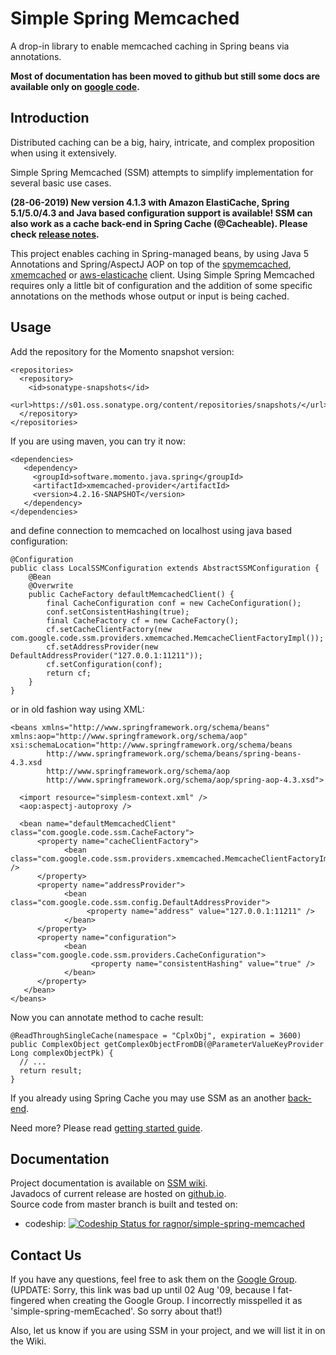 Simple Spring Memcached
=======================

A drop-in library to enable memcached caching in Spring beans via annotations.

**Most of documentation has been moved to github but still some docs are available only on [google code](https://code.google.com/p/simple-spring-memcached).**

## Introduction ##

Distributed caching can be a big, hairy, intricate, and complex proposition when using it extensively.

Simple Spring Memcached (SSM) attempts to simplify implementation for several basic use cases.

**(28-06-2019) New version 4.1.3 with Amazon ElastiCache, Spring 5.1/5.0/4.3 and Java based configuration support is available!
SSM can also work as a cache back-end in Spring Cache (@Cacheable). Please check [release notes](https://github.com/ragnor/simple-spring-memcached/wiki/Relase-notes).** 

This project enables caching in Spring-managed beans, by using Java 5 Annotations and Spring/AspectJ AOP on top of the [spymemcached](https://github.com/couchbase/spymemcached), [xmemcached](https://github.com/killme2008/xmemcached/) or [aws-elasticache](https://github.com/amazonwebservices/aws-elasticache-cluster-client-memcached-for-java) client. Using Simple Spring Memcached requires only a little bit of configuration and the addition of some specific annotations on the methods whose output or input is being cached. 


## Usage ##

Add the repository for the Momento snapshot version:

    <repositories>
      <repository>
        <id>sonatype-snapshots</id>
        <url>https://s01.oss.sonatype.org/content/repositories/snapshots/</url>
      </repository>
    </repositories>

If you are using maven, you can try it now:

    <dependencies>
       <dependency>
         <groupId>software.momento.java.spring</groupId>
         <artifactId>xmemcached-provider</artifactId>
         <version>4.2.16-SNAPSHOT</version>
       </dependency> 
    </dependencies>

and define connection to memcached on localhost using java based configuration:
	
    @Configuration
    public class LocalSSMConfiguration extends AbstractSSMConfiguration {
	    @Bean
	    @Overwrite
	    public CacheFactory defaultMemcachedClient() {
	        final CacheConfiguration conf = new CacheConfiguration();
	        conf.setConsistentHashing(true);
	        final CacheFactory cf = new CacheFactory();
	        cf.setCacheClientFactory(new com.google.code.ssm.providers.xmemcached.MemcacheClientFactoryImpl());
	        cf.setAddressProvider(new DefaultAddressProvider("127.0.0.1:11211"));
	        cf.setConfiguration(conf);
	        return cf;
	    }
	} 

or in old fashion way using XML:

    <beans xmlns="http://www.springframework.org/schema/beans" xmlns:aop="http://www.springframework.org/schema/aop"
    xsi:schemaLocation="http://www.springframework.org/schema/beans
            http://www.springframework.org/schema/beans/spring-beans-4.3.xsd
            http://www.springframework.org/schema/aop
            http://www.springframework.org/schema/aop/spring-aop-4.3.xsd">

      <import resource="simplesm-context.xml" />
      <aop:aspectj-autoproxy />

      <bean name="defaultMemcachedClient" class="com.google.code.ssm.CacheFactory">
          <property name="cacheClientFactory">
                <bean class="com.google.code.ssm.providers.xmemcached.MemcacheClientFactoryImpl" />
          </property>
          <property name="addressProvider">
                <bean class="com.google.code.ssm.config.DefaultAddressProvider">
                     <property name="address" value="127.0.0.1:11211" />
                </bean>
          </property>
          <property name="configuration">
                <bean class="com.google.code.ssm.providers.CacheConfiguration">
                      <property name="consistentHashing" value="true" />
                </bean>
          </property>
       </bean>
    </beans>

Now you can annotate method to cache result:

    @ReadThroughSingleCache(namespace = "CplxObj", expiration = 3600)
    public ComplexObject getComplexObjectFromDB(@ParameterValueKeyProvider Long complexObjectPk) {
      // ...
      return result;
    }

If you already using Spring Cache you may use SSM as an another [back-end](https://github.com/ragnor/simple-spring-memcached/wiki/Getting-Started#spring-31-cache-integration).

Need more? Please read [getting started guide](https://github.com/ragnor/simple-spring-memcached/wiki/Getting-Started).

## Documentation ##
Project documentation is available on [SSM wiki](https://github.com/ragnor/simple-spring-memcached/wiki).  
Javadocs of current release are hosted on [github.io](http://ragnor.github.io/simple-spring-memcached/).  
Source code from master branch is built and tested on:
* codeship: [ ![Codeship Status for ragnor/simple-spring-memcached](https://app.codeship.com/projects/ceb653a0-aee7-0136-c667-468d14f4260c/status?branch=master)](https://app.codeship.com/projects/310061)

## Contact Us ##

If you have any questions, feel free to ask them on the [Google Group](http://groups.google.com/group/simple-spring-memecached). (UPDATE: Sorry, this link was bad up until 02 Aug '09, because I fat-fingered when creating the Google Group. I incorrectly misspelled it as 'simple-spring-memEcached'. So sorry about that!)

Also, let us know if you are using SSM in your project, and we will list it in on the Wiki.

